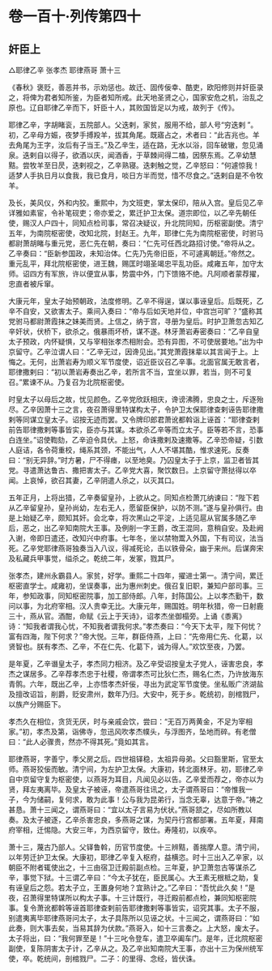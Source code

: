 # 卷一百十·列传第四十

## 奸臣上

△耶律乙辛 张孝杰 耶律燕哥 萧十三

《春秋》褒贬，善恶并书，示劝惩也。故迁、固传佞幸、酷吏，欧阳修则并奸臣录之，将俾为君者知所鉴，为臣者知所戒。此天地圣贤之心，国家安危之机，治乱之原也。辽自耶律乙辛而下，奸臣十人，其败国皆足以为戒，故列于《传》。

耶律乙辛，字胡睹衮，五院部人。父迭剌，家贫，服用不给，部人号“穷迭剌 ”。初，乙辛母方娠，夜梦手搏羖羊，拔其角尾。既寤占之，术者曰：“此吉兆也。羊去角尾为王字，汝后有子当王。”及乙辛生，适在路，无水以浴，回车破辙，忽见涌泉。迭剌自以得子，欲酒以庆，闻酒香，于草棘间得二榼，因祭东焉。乙辛幼慧黠。尝牧羊至日昃，迭剌视之，乙辛熟寝。迭剌触之觉，乙辛怒曰：“何遽惊我！适梦人手执日月以食我，我已食月，啖日方半而觉，惜不尽食之。”迭剌自是不令牧羊。

及长，美风仪，外和内狡。重熙中，为文班吏，掌太保印，陪从入宫。皇后见乙辛详雅如素宦，令补笔砚吏；帝亦爱之，累迁护卫太保。道宗即位，以乙辛先朝任使，赐汉人户四十，同知点检司事，常召决疑议，升北院同知，历枢密副使。清宁五年，为南院枢密使，改知北院，封赵王。九年，耶律仁先为南院枢密使，时驸马都尉萧胡睹与重元党，恶仁先在朝，奏曰：“仁先可任西北路招讨使。”帝将从之。乙辛奏曰：“臣新参国政，未知治体。仁先乃先帝旧臣，不可遽离朝廷。”帝然之。重元乱平，拜北院枢密使，进王魏，赐匡时翊圣竭忠平乱功臣。咸雍五年，加守太师。诏四方有军旅，许以便宜从事，势震中外，门下馈赂不绝。凡阿顺者蒙荐擢，忠直者被斥窜。

大康元年，皇太子始预朝政，法度修明。乙辛不得逞，谋以事诬皇后。后既死，乙辛不自安，又欲害太子。乘间入奏曰：“帝与后如天地并位，中宫岂可旷？”盛称其党驸马都尉萧霞抹之妹美而贤。上信之，纳于宫，寻册为皇后。时护卫萧忽古知乙辛奸状，伏桥下，欲杀之。俄暴雨坏桥，谋不遂。林牙萧岩寿密奏曰：“乙辛自皇太子预政，内怀疑惧，又与宰相张孝杰相附会。恐有异图，不可使居要地。”出为中京留守。乙辛泣谓人曰：“乙辛无过，因谗见出。”其党萧霞抹辈以其言闻于上。上悔之。无何，出萧岩寿为顺义军节度使，诏近臣议召乙辛事。北面官属无敢言者，耶律撒剌曰：“初以萧岩寿奏出乙辛，若所言不当，宜坐以罪，若当，则不可复召。”累谏不从。乃复召为北院枢密使。

时皇太子以母后之故，忧见颜色。乙辛党欣跃相庆，谗谤沸腾，忠良之士，斥逐殆尽。乙辛因萧十三之言，夜召萧得里特谋构太子，令护卫太保耶律查剌诬告耶律撒剌等同谋立皇太子。诏按无迹而罢。又令牌印郎君萧讹都斡诣上诬首：“耶律查剌前告耶律撒剌等事皆实，臣亦与其谋。本欲杀乙辛等而立太子。臣等若不言，恐事白连坐。”诏使鞫劾，乙辛迫令具伏。上怒，命诛撒剌及速撒等。乙辛恐帝疑，引数人庭诘，各令荷重校，绳系其颈，不能出气，人人不堪其酷，惟求速死。反奏曰：“别无异辞。”时方暑，尸不得瘗，以至地臭。乃囚皇太子于上京，监卫者皆其党。寻遣萧达鲁古、撒把害太子。乙辛党大喜，聚饮数日。上京留守萧挞得以卒闻。上哀悼，欲召其妻，乙辛阴遣人杀之，以灭其口。

五年正月，上将出猎，乙辛奏留皇孙，上欲从之。同知点检萧兀纳谏曰：“陛下若从乙辛留皇孙，皇孙尚幼，左右无人，愿留臣保护，以防不测。”遂与皇孙俱行。由是上始疑乙辛，颇知其奸。会北幸，将次黑山之平淀，上适见扈从官属多随乙辛后，恶之，出乙辛知南院大王事。及例削一字王爵，改王混同，意稍自安。及赴阙入谢，帝即日遣还，改知兴中府事。七年冬，坐以禁物鬻入外国，下有司议，法当死。乙辛党耶律燕哥独奏当入八议，得减死论，击以铁骨朵，幽于来州。后谋奔宋及私藏兵甲事觉，缢杀之。乾统二年，发冢，戮其尸。

张孝杰，建州永霸县人。家贫，好学。重熙二十四年，擢进士第一。清宁间，累迁枢密直学士。咸雍初，坐误奏事，出为惠州刺史。俄召复旧职，兼知户部司事。三年，参知政事，同知枢密院事，加工部侍郎。八年，封陈国公。上以孝杰勤干，数问以事，为北府宰相。汉人贵幸无比。大康元年，赐国姓。明年秋猎，帝一日射鹿三十，燕从官。酒酣，命赋《云上于天诗》，诏孝杰坐御榻旁。上诵《黍离》诗：“知我者谓我心忧，不知我者谓我何求。”孝杰奏曰：“今天下太平，陛下何忧？富有四海，陛下何求？”帝大悦。三年，群臣侍燕，上曰：“先帝用仁先、化葛，以贤智也。朕有孝杰、乙辛，不在仁先、化葛下，诚为得人。”欢饮至夜，乃罢。

是年夏，乙辛谮皇太子，孝杰同力相济。及乙辛受诏按皇太子党人，诬害忠良，孝杰之谋居多。乙辛荐孝杰忠于社稷，帝谓孝杰可比狄仁杰，赐名仁杰，乃许放海东青鹘。六年，既出乙辛，上亦悟孝杰奸佞，寻出为武定军节度使。坐私贩广济湖盐及擅改诏旨，削爵，贬安肃州，数年乃归。大安中，死于乡。乾统初，剖棺戮尸，以族产分赐臣下。

孝杰久在相位，贪货无厌，时与亲戚会饮，尝曰：“无百万两黄金，不足为宰相家。”初，孝杰及第，诣佛寺，忽迅风吹孝杰幞头，与浮图齐，坠地而碎。有老僧曰：“此人必骤贵，然亦不得其死。”竟如其言。

耶律燕哥，字善宁，季父房之后。四世祖铎稳，太祖异母弟。父曰豁里斯，官至太师。燕哥狡佞而敏。清宁间，为左护卫太保。大康初，转北面林牙。初，耶律乙辛自中京留守复为枢密使，以燕哥为耳目，凡闻见必以告。乙辛爱而荐之，帝亦以为贤，拜左夷离毕。及皇太子被诬，帝遣燕哥往讯之，太子谓燕哥曰：“帝惟我一子，今为储嗣，复何求，敢为此事！公与我为昆弟行，当念无辜，达意于帝。”祷之甚恳。萧十三闻之，谓燕哥曰：“宜以太子言易为伏状。”燕哥颔之，尽如所教以奏。及太子被逐，乙辛杀害忠良，多燕哥之谋，为契丹行宫都部署。五年夏，拜南府宰相，迁惕隐。大安三年，为西京留守，致仕。寿隆初，以疾卒。

萧十三，蔑古乃部人。父铎鲁斡，历官节度使。十三辨黠，善揣摩人意。清宁间，以年劳迁护卫太保。大康初，耶律乙辛复入枢府，益横恣。时十三出入乙辛家，以朝臣不附者辄使出之，十三由宿卫迁殿前副点检。三年夏，护卫萧忽古等谋杀乙辛，事觉下狱。十三谓乙辛曰：“今太子犹在，臣民属心。大王素无根柢之助，复有诬皇后之怨。若太子立，王置身何地？宜熟计之。”乙辛曰：“吾忧此久矣！”是夜，召萧得里特谋所以构太子事。十三计既行，寻迁殿前都点检，兼同知枢密院事。复令萧讹都斡等诬首耶律查剌前告耶律撒剌等事皆实，诏究其事。太子不服，别遣夷离毕耶律燕哥问太子，太子具陈所以见诬之状。十三闻之，谓燕哥曰：“如此奏，则大事去矣，当易其辞为伏款。”燕哥入，如十三言奏之。上大怒，废太子。太子将出，曰：“我何罪至是！”十三叱令登车，遣卫卒阖车门。是年，迁北院枢密副使，复陈阴害太子计，乙辛从之。及乙辛出知南院大王事，亦出十三为保州统军使，卒。乾统间，剖棺戮尸。二子：的里得、念经，皆伏诛。
